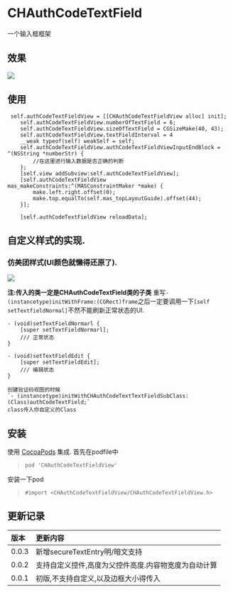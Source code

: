 # CHAuthCodeTextField
一个输入框框架

## 效果

![](https://github.com/MeteoriteMan/Assets/blob/master/gif/CHAuthCodeTextFieldView-iPhone%208%20Plus-Demo.gif?raw=true)

## 使用

```
 self.authCodeTextFieldView = [[CHAuthCodeTextFieldView alloc] init];
    self.authCodeTextFieldView.numberOfTextField = 6;
    self.authCodeTextFieldView.sizeOfTextField = CGSizeMake(40, 43);
    self.authCodeTextFieldView.textFieldInterval = 4
    __weak typeof(self) weakSelf = self;
    self.authCodeTextFieldView.authCodeTextFieldViewInputEndBlock = ^(NSString *numberStr) {
		//在这里进行输入数据是否正确的判断
	};
    [self.view addSubview:self.authCodeTextFieldView];
    [self.authCodeTextFieldView mas_makeConstraints:^(MASConstraintMaker *make) {
        make.left.right.offset(0);
        make.top.equalTo(self.mas_topLayoutGuide).offset(44);
    }];

    [self.authCodeTextFieldView reloadData];
```

## 自定义样式的实现.

### 仿美团样式(UI颜色就懒得还原了).

![](https://github.com/MeteoriteMan/Assets/blob/master/png/CHAuthCodeTextFieldView-Demo(0.0.2)@2x.png?raw=true)

**注:传入的类一定是CHAuthCodeTextField类的子类**
重写`- (instancetype)initWithFrame:(CGRect)frame`之后一定要调用一下`[self setTextfieldNormal]`不然不能刷新正常状态的UI.

```
- (void)setTextFieldNormarl {
	[super setTextFieldNormarl];
	/// 正常状态
}

- (void)setTextFieldEdit {
    [super setTextFieldEdit];
    /// 编辑状态
}

创建验证码视图的时候
`- (instancetype)initWithCHAuthCodeTextTextFieldSubClass:(Class)authCodeTextField;`
class传入你自定义的Class

```



## 安装

使用 [CocoaPods](http://www.cocoapods.com/) 集成.
首先在podfile中
>`pod 'CHAuthCodeTextFieldView'`

安装一下pod

>`#import <CHAuthCodeTextFieldView/CHAuthCodeTextFieldView.h>`


## 更新记录

|版本|更新内容|
|:--|:--|
|0.0.3|新增secureTextEntry明/暗文支持|
|0.0.2|支持自定义控件,高度为父控件高度.内容物宽度为自动计算|
|0.0.1|初版,不支持自定义,以及边框大小得传入|